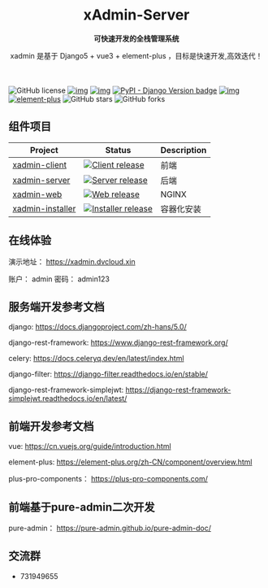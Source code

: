 <div style="text-align: center;">
<h1>xAdmin-Server</h1>

**可快速开发的全栈管理系统**

xadmin 是基于 Django5 + vue3 + element-plus ，目标是快速开发,高效迭代！
</div>

<div class="image-container" style="margin-top: 50px">


![GitHub license](https://img.shields.io/github/license/nineaiyu/xadmin-server?style=flat)
[![img](https://img.shields.io/badge/python->=3.12.x-green.svg)](https://python.org/)
[![img](https://img.shields.io/badge/node->=v22.x.x-brightgreen)](https://nodejs.org/zh-cn/)
[![PyPI - Django Version badge](https://img.shields.io/badge/django:versions-5.0-blue)](https://docs.djangoproject.com/zh-hans/5.0/)
[![img](https://img.shields.io/badge/vue3-brightgreen)](https://nodejs.org/zh-cn/)
[![element-plus](https://img.shields.io/badge/element%20plus-409eff.svg)](https://element-plus.org/)
![GitHub stars](https://img.shields.io/github/stars/nineaiyu/xadmin-server?color=fa6470&style=flat)
![GitHub forks](https://img.shields.io/github/forks/nineaiyu/xadmin-server?style=flat)
</div>

## 组件项目

| Project                                                          | Status                                                                                                                                                                        | Description |
|------------------------------------------------------------------|-------------------------------------------------------------------------------------------------------------------------------------------------------------------------------|-------------|
| [xadmin-client](https://github.com/nineaiyu/xadmin-client)       | <a href="https://github.com/nineaiyu/xadmin-client/releases"><img alt="Client release" src="https://img.shields.io/github/release/nineaiyu/xadmin-client.svg" /></a>          | 前端          |
| [xadmin-server](https://github.com/nineaiyu/xadmin-server)       | <a href="https://github.com/nineaiyu/xadmin-server/releases"><img alt="Server release" src="https://img.shields.io/github/release/nineaiyu/xadmin-server.svg" /></a>          | 后端          |
| [xadmin-web](https://github.com/nineaiyu/xadmin-web)             | <a href="https://github.com/nineaiyu/xadmin-web/releases"><img alt="Web release" src="https://img.shields.io/github/release/nineaiyu/xadmin-web.svg" /></a>                   | NGINX       |
| [xadmin-installer](https://github.com/nineaiyu/xadmin-installer) | <a href="https://github.com/nineaiyu/xadmin-installer/releases"><img alt="Installer release" src="https://img.shields.io/github/release/nineaiyu/xadmin-installer.svg" /></a> | 容器化安装       |

## 在线体验

演示地址： https://xadmin.dvcloud.xin

账户： admin 密码： admin123

## 服务端开发参考文档

django: https://docs.djangoproject.com/zh-hans/5.0/

django-rest-framework: https://www.django-rest-framework.org/

celery: https://docs.celeryq.dev/en/latest/index.html

django-filter: https://django-filter.readthedocs.io/en/stable/

django-rest-framework-simplejwt: https://django-rest-framework-simplejwt.readthedocs.io/en/latest/

## 前端开发参考文档

vue: https://cn.vuejs.org/guide/introduction.html

element-plus: https://element-plus.org/zh-CN/component/overview.html

plus-pro-components： https://plus-pro-components.com/

## 前端基于pure-admin二次开发

pure-admin： https://pure-admin.github.io/pure-admin-doc/

## 交流群

- 731949655